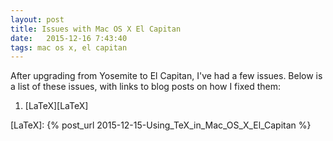 ```yaml
---
layout: post
title: Issues with Mac OS X El Capitan
date:   2015-12-16 7:43:40
tags: mac os x, el capitan
---
```


After upgrading from Yosemite to El Capitan, I've had a few issues. Below is a
list of these issues, with links to blog posts on how I fixed them:

1. [LaTeX][LaTeX]

[LaTeX]: {% post_url 2015-12-15-Using_TeX_in_Mac_OS_X_El_Capitan %}
